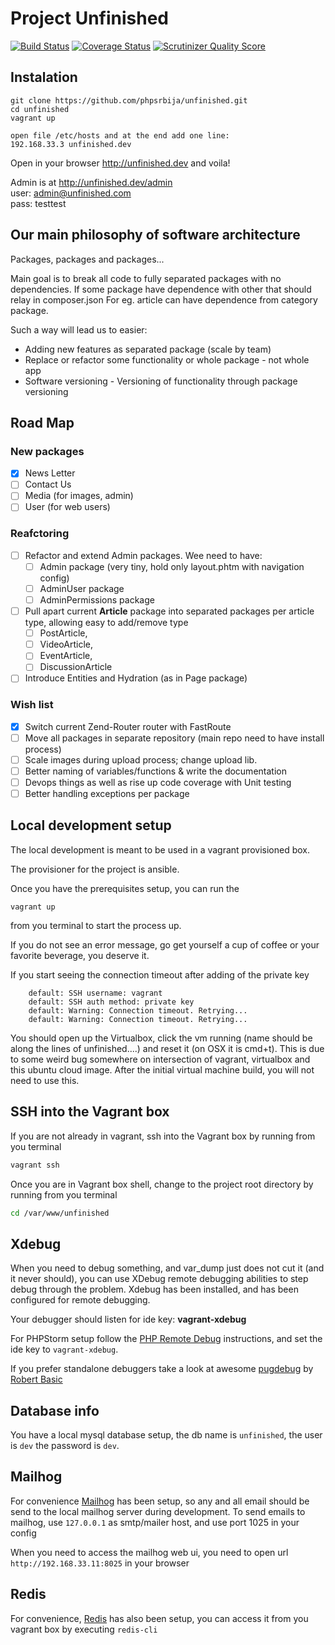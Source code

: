 # Project Unfinished

[![Build Status](https://travis-ci.org/phpsrbija/unfinished.svg?branch=master)](https://travis-ci.org/phpsrbija/unfinished)
[![Coverage Status](https://coveralls.io/repos/github/phpsrbija/unfinished/badge.svg)](https://coveralls.io/github/phpsrbija/unfinished)
[![Scrutinizer Quality Score](https://scrutinizer-ci.com/g/phpsrbija/unfinished/badges/quality-score.png?s=4023c984fc1163a44f4220cd7d57406643ced9f2)](https://scrutinizer-ci.com/g/phpsrbija/unfinished/)

## Instalation

```
git clone https://github.com/phpsrbija/unfinished.git
cd unfinished
vagrant up

open file /etc/hosts and at the end add one line: 
192.168.33.3 unfinished.dev
```

Open in your browser http://unfinished.dev and voila!

Admin is at http://unfinished.dev/admin  
user: admin@unfinished.com    
pass: testtest

## Our main philosophy of software architecture

Packages, packages and packages... 


Main goal is to break all code to fully separated packages with no dependencies. 
If some package have dependence with other that should relay in composer.json
For eg. article can have dependence from category package.

Such a way will lead us to easier: 
- Adding new features as separated package (scale by team)
- Replace or refactor some functionality or whole package - not whole app 
- Software versioning - Versioning of functionality through package versioning

## Road Map

### New packages
- [x] News Letter
- [ ] Contact Us
- [ ] Media (for images, admin)
- [ ] User (for web users)

### Reafctoring 
     
- [ ] Refactor and extend Admin packages. Wee need to have:
     - [ ] Admin package (very tiny, hold only layout.phtm with navigation config)
     - [ ] AdminUser package
     - [ ] AdminPermissions package

- [ ] Pull apart current **Article** package into separated packages per article type, allowing easy to add/remove type
     - [ ] PostArticle, 
     - [ ] VideoArticle, 
     - [ ] EventArticle, 
     - [ ] DiscussionArticle

- [ ] Introduce Entities and Hydration (as in Page package)

### Wish list
- [x] Switch current Zend-Router router with FastRoute 
- [ ] Move all packages in separate repository (main repo need to have install process)
- [ ] Scale images during upload process; change upload lib.
- [ ] Better naming of variables/functions & write the documentation
- [ ] Devops things as well as rise up code coverage with Unit testing
- [ ] Better handling exceptions per package

## Local development setup

The local development is meant to be used in a vagrant provisioned box.

The provisioner for the project is ansible.

Once you have the prerequisites setup, you can run the
```
vagrant up
```
from you terminal to start the process up.

If you do not see an error message, go get yourself a cup of coffee or your favorite beverage,
you deserve it.

If you start seeing the connection timeout after adding of the private key
```
    default: SSH username: vagrant
    default: SSH auth method: private key
    default: Warning: Connection timeout. Retrying...
    default: Warning: Connection timeout. Retrying...
```
You should open up the Virtualbox, click the vm running (name should be along the lines of unfinished....)
and reset it (on OSX it is cmd+t). This is due to some weird bug somewhere on intersection of vagrant, virtualbox and
this ubuntu cloud image.
After the initial virtual machine build, you will not need to use this.

## SSH into the Vagrant box

If you are not already in vagrant, ssh into the Vagrant box by running from you terminal
```bash
vagrant ssh
```

Once you are in Vagrant box shell, change to the project root directory by running from you terminal
```bash
cd /var/www/unfinished
```

## Xdebug

When you need to debug something, and var_dump just does not cut it (and it never should),
you can use XDebug remote debugging abilities to step debug through the problem.
Xdebug has been installed, and has been configured for remote debugging.

Your debugger should listen for ide key: **vagrant-xdebug**

For PHPStorm setup follow the [PHP Remote Debug][phpstorm-remote-debug] instructions, and set the ide key to ``vagrant-xdebug``.

If you prefer standalone debuggers take a look at awesome [pugdebug] by [Robert Basic][robertbasic]

## Database info

You have a local mysql database setup, the db name is `unfinished`, the user is `dev` the password is `dev`.

## Mailhog

For convenience [Mailhog][mailhog] has been setup, so any and all email should be send to the local mailhog
server during development.
To send emails to mailhog, use `127.0.0.1` as smtp/mailer host, and use port 1025 in your config

When you need to access the mailhog web ui, you need to open url `http://192.168.33.11:8025` in your browser

## Redis

For convenience, [Redis][redis] has also been setup, you can access it from you vagrant box by executing `redis-cli`

[Vagrant]: http://www.vagrantup.com/downloads.html
[Ansible]: http://docs.ansible.com/intro_installation.html
[phpstorm-remote-debug]: https://confluence.jetbrains.com/display/PhpStorm/Debugging+PHP+Web+Applications+with+Run+Debug+Configurations
[pugdebug]: https://github.com/robertbasic/pugdebug
[robertbasic]: http://twitter.com/robertbasic
[mailhog]: https://github.com/mailhog/MailHog
[redis]: https://redis.io
